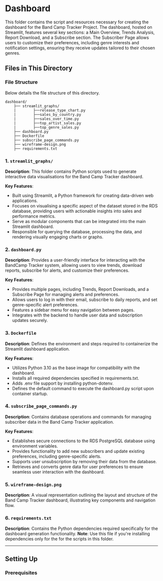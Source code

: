 # Dashboard

This folder contains the script and resources necessary for creating the dashboard for the Band Camp Tracker Project. The dashboard, hosted on Streamlit, features several key sections: a Main Overview, Trends Analysis, Report Download, and a Subscribe section. The Subscriber Page allows users to customize their preferences, including genre interests and notification settings, ensuring they receive updates tailored to their chosen genres.

## Files in This Directory

### File Structure
Below details the file structure of this directory.
```
dashboard/ 
    ├── streamlit_graphs/
    |        ├──release_type_chart.py
    |        ├──sales_by_country.py
    |        ├──sales_over_time.py
    |        ├──top_artist_sales.py
    |        ├──top_genre_sales.py
    ├── dashboard.py
    ├── Dockerfile
    ├── subscribe_page_commands.py
    ├── wireframe-design.png
    ├── requirements.txt

```
### 1. `streamlit_graphs/`
**Description**: This folder contains Python scripts used to generate interactive data visualisations for the Band Camp Tracker dashboard. 

**Key Features**:
- Built using Streamlit, a Python framework for creating data-driven web applications. 
- Focuses on visualising a specific aspect of the dataset stored in the RDS database, providing users with actionable insights into sales and performance metrics. 
- Serve as modular components that can be integrated into the main Streamlit dashboard. 
- Responsible for querying the database, processing the data, and rendering visually engaging charts or graphs.

### 2. `dashboard.py`
**Description**: Provides a user-friendly interface for interacting with the BandCamp Tracker system, allowing users to view trends, download reports, subscribe for alerts, and customize their preferences.

**Key Features**:
- Provides multiple pages, including Trends, Report Downloads, and a Subscribe Page for managing alerts and preferences.
- Allows users to log in with their email, subscribe to daily reports, and set genre-specific alert preferences.
- Features a sidebar menu for easy navigation between pages.
- Integrates with the backend to handle user data and subscription updates securely.

### 3. `Dockerfile`
**Description**: Defines the environment and steps required to containerize the Streamlit dashboard application.

**Key Features**:
- Utilizes Python 3.10 as the base image for compatibility with the dashboard.
- Installs all required dependencies specified in requirements.txt.
- Adds .env file support by installing python-dotenv.
- Defines the default command to execute the dashboard.py script upon container startup.

### 4. `subscribe_page_commands.py`
**Description**: Contains database operations and commands for managing subscriber data in the Band Camp Tracker application.

**Key Features**:
- Establishes secure connections to the RDS PostgreSQL database using environment variables.
- Provides functionality to add new subscribers and update existing preferences, including genre-specific alerts.
- Supports user unsubscription by removing their data from the database.
- Retrieves and converts genre data for user preferences to ensure seamless user interaction with the dashboard.

### 5. `wireframe-design.png`
**Description**: A visual representation outlining the layout and structure of the Band Camp Tracker dashboard, illustrating key components and navigation flow.

### 6. `requirements.txt`
**Description**: Contains the Python dependencies required specifically for the dashboard generation functionality.
**Note**: Use this file if you're installing dependencies only for the for the scripts in this folder.

---

## Setting Up

### Prerequisites